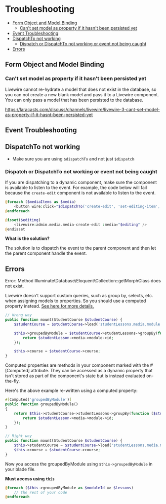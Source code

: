 # Troubleshooting

<!-- TOC -->

- [Form Object and Model Binding](#form-object-and-model-binding)
  - [Can't set model as property if it hasn't been persisted yet](#cant-set-model-as-property-if-it-hasnt-been-persisted-yet)
- [Event Troubleshooting](#event-troubleshooting)
- [DispatchTo not working](#dispatchto-not-working)
  - [Dispatch or DispatchTo not working or event not being caught](#dispatch-or-dispatchto-not-working-or-event-not-being-caught)
- [Errors](#errors)

<!-- /TOC -->

## Form Object and Model Binding

### <question>Can't set model as property if it hasn't been persisted yet</question>

Livewire cannot re-hydrate a model that does not exist in the database, so you can not create a new
blank model and pass it to a Livewire component. You can only pass a model that has been persisted
to the database.

<a href="https://laracasts.com/discuss/channels/livewire/livewire-3-cant-set-model-as-property-if-it-hasnt-been-persisted-yet" target="blank">
    https://laracasts.com/discuss/channels/livewire/livewire-3-cant-set-model-as-property-if-it-hasnt-been-persisted-yet
</a>


## Event Troubleshooting

## DispatchTo not working

* Make sure you are using `$dispatchTo` and not just `$dispatch`

### Dispatch or DispatchTo not working or event not being caught

If you are dispatching to a dynamic component, make sure the component is available to listen to
the event. For example, the code below will fail because the `create-edit` component is not available
to listen to the event.

```php
@foreach ($mediaItems as $media)
    <button wire:click="$dispatchTo('create-edit', 'set-editing-item', {id: {{ $>id }}})"> </button>
@endforeach

@isset($editing)
    <livewire:admin.media.media-create-edit :media="$editing" />
@endisset
```

**What is the solution?**

The solution is to dispatch the event to the parent component and then let the parent component
handle the event.


## Errors

Error: Method Illuminate\Database\Eloquent\Collection::getMorphClass does not exist.

Livewire doesn't support custom queries, such as group by, selects, etc. when assigning models to
properties. So you should use a computed property instead.  <a href="https://livewire.laravel.com/docs/properties#eloquent-constraints-arent-preserved-between-requests" target="blank">See here for more details.</a>

```php
// Wrong way
public function mount(StudentCourse $studentCourse) {
    $studentCourse = $studentCourse->load('studentLessons.media.module');

    $this->groupedByModule = $studentCourse->studentLessons->groupBy(function ($studentLesson) {
        return $studentLesson->media->module->id;
    });

    $this->course = $studentCourse->course;
}
```

Computed properties are methods in your component marked with the #[Computed] attribute. They can be
accessed as a dynamic property that isn't stored as part of the component's state but is instead
evaluated on-the-fly.

Here's the above example re-written using a computed property:

```php
#[Computed('groupedByModule')]
public function groupedByModule()
{
    return $this->studentCourse->studentLessons->groupBy(function ($studentLesson) {
        return $studentLesson->media->module->id;
    });
}
```

```php
// Right way
public function mount(StudentCourse $studentCourse) {
    $this->studentCourse = $studentCourse->load('studentLessons.media.module');
    $this->course = $studentCourse->course;
}
```

Now you access the groupedByModule using `$this->groupedByModule` in your blade file. 

**Must access using `this`**

```php
@foreach ($this->groupedByModule as $moduleId => $lessons)
    // the rest of your code
@endforeach
```